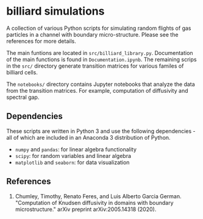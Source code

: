 # billiard simulations

A collection of various Python scripts for simulating random flights of gas particles in a channel with boundary micro-structure. Please see the references for more details. 

The main funtions are located in `src/billiard_library.py`. Documentation of the main functions is found in `Documentation.ipynb`. The remaining scrips in the `src/` directory generate transition matrices for various familes of billiard cells. 

The `notebooks/` directory contains Jupyter notebooks that analyze the data from the transition matrices. For example, computation of diffusivity and spectral gap.

## Dependencies
These scripts are written in Python 3 and use the following dependencies - all of which are included in an Anaconda 3 distribution of Python. 
- `numpy` and `pandas`: for linear algebra functionality
- `scipy`: for random variables and linear algebra
- `matplotlib` and `seaborn`: for data visualization

## References

1. Chumley, Timothy, Renato Feres, and Luis Alberto Garcia German. "Computation of Knudsen diffusivity in domains with boundary microstructure." arXiv preprint arXiv:2005.14318 (2020).